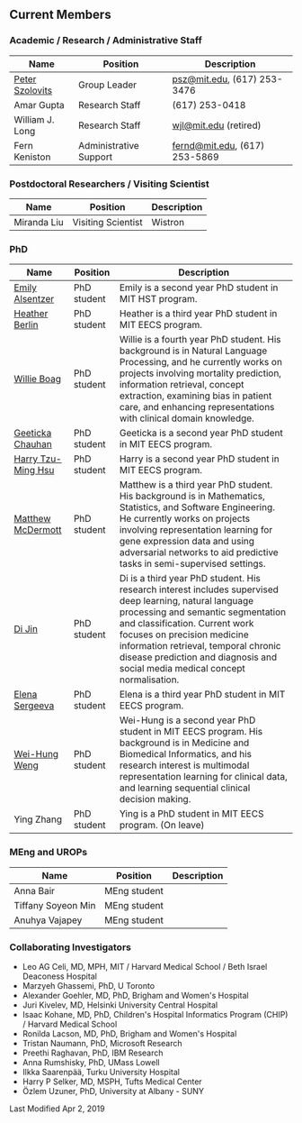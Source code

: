 ## Current Members

### Academic / Research / Administrative Staff

Name | Position | Description
-----|----------|------------
[Peter Szolovits](http://groups.csail.mit.edu/medg/people/psz/home/Pete_MEDG_site/Home.html) | Group Leader | psz@mit.edu, (617) 253-3476
Amar Gupta | Research Staff | (617) 253-0418
William J. Long | Research Staff | wjl@mit.edu (retired)
Fern Keniston | Administrative Support | fernd@mit.edu, (617) 253-5869

### Postdoctoral Researchers / Visiting Scientist

Name | Position | Description
-----|----------|------------
Miranda Liu | Visiting Scientist | Wistron

### PhD

Name | Position | Description
-----|----------|------------
[Emily Alsentzer](https://www.csail.mit.edu/person/emily-alsentzer) | PhD student | Emily is a second year PhD student in MIT HST program. 
[Heather Berlin](https://www.csail.mit.edu/person/heather-berlin) | PhD student | Heather is a third year PhD student in MIT EECS program.
[Willie Boag](http://willieboag.com) | PhD student | Willie is a fourth year PhD student. His background is in Natural Language Processing, and he currently works on projects involving mortality prediction, information retrieval, concept extraction, examining bias in patient care, and enhancing representations with clinical domain knowledge.
[Geeticka Chauhan](http://people.csail.mit.edu/geeticka/) | PhD student | Geeticka is a second year PhD student in MIT EECS program. 
[Harry Tzu-Ming Hsu](https://stmharry.github.io/) | PhD student | Harry is a second year PhD student in MIT EECS program. 
[Matthew McDermott](https://www.csail.mit.edu/person/matthew-mcdermott) | PhD student | Matthew is a third year PhD student. His background is in Mathematics, Statistics, and Software Engineering. He currently works on projects involving representation learning for gene expression data and using adversarial networks to aid predictive tasks in semi-supervised settings.
[Di Jin](https://scholar.google.com/citations?user=x5QTK9YAAAAJ&hl=en) | PhD student | Di is a third year PhD student. His research interest includes supervised deep learning, natural language processing and semantic segmentation and classification. Current work focuses on precision medicine information retrieval, temporal chronic disease prediction and diagnosis and social media medical concept normalisation.
[Elena Sergeeva](https://www.csail.mit.edu/person/elena-sergeeva) | PhD student | Elena is a third year PhD student in MIT EECS program. 
[Wei-Hung Weng](http://ckbjimmy.github.io/) | PhD student | Wei-Hung is a second year PhD student in MIT EECS program. His background is in Medicine and Biomedical Informatics, and his research interest is multimodal representation learning for clinical data, and learning sequential clinical decision making.
Ying Zhang | PhD student | Ying is a PhD student in MIT EECS program. (On leave)

### MEng and UROPs

Name | Position | Description
-----|----------|------------
Anna Bair | MEng student | 
Tiffany Soyeon Min | MEng student | 
Anuhya Vajapey | MEng student | 


### Collaborating Investigators
  * Leo AG Celi, MD, MPH, MIT / Harvard Medical School / Beth Israel Deaconess Hospital
  * Marzyeh Ghassemi, PhD, U Toronto
  * Alexander Goehler, MD, PhD, Brigham and Women's Hospital
  * Juri Kivelev, MD, Helsinki University Central Hospital
  * Isaac Kohane, MD, PhD, Children's Hospital Informatics Program (CHIP) / Harvard Medical School
  * Ronilda Lacson, MD, PhD, Brigham and Women's Hospital
  * Tristan Naumann, PhD, Microsoft Research
  * Preethi Raghavan, PhD, IBM Research
  * Anna Rumshisky, PhD, UMass Lowell
  * Ilkka Saarenpää, Turku University Hospital
  * Harry P Selker, MD, MSPH, Tufts Medical Center
  * Özlem Uzuner, PhD, University at Albany - SUNY


Last Modified Apr 2, 2019
